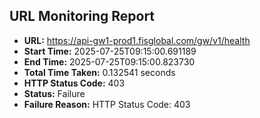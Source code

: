 ## URL Monitoring Report

- **URL:** https://api-gw1-prod1.fisglobal.com/gw/v1/health
- **Start Time:** 2025-07-25T09:15:00.691189
- **End Time:** 2025-07-25T09:15:00.823730
- **Total Time Taken:** 0.132541 seconds
- **HTTP Status Code:** 403
- **Status:** Failure
- **Failure Reason:** HTTP Status Code: 403
